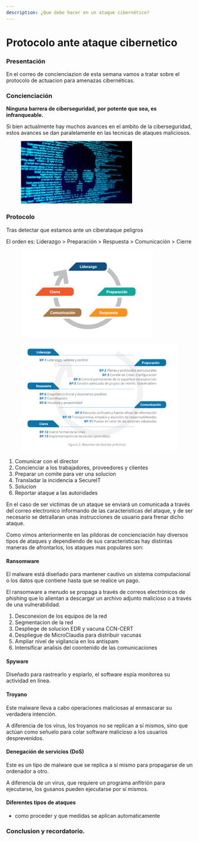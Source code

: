 ```yaml
---
description: ¿Que debo hacer en un ataque cibernético?
---
```


# Protocolo ante ataque cibernetico

### Presentación

En el correo de concienciazion de esta semana vamos a tratar sobre el protocolo de actuacion para amenazas cibernéticas.

### Concienciación

**Ninguna barrera de ciberseguridad, por potente que sea, es infranqueable.**

Si bien actualmente hay muchos avances en el ambito de la ciberseguridad, estos avances se dan paralelamente en las tecnicas de ataques maliciosos.&#x20;

<figure><img src="../../.gitbook/assets/image.png" alt=""><figcaption></figcaption></figure>

### Protocolo

Tras detectar que estamos ante un ciberataque peligros

El orden es: Liderazgo > Preparación > Respuesta > Comunicación > Cierre

<figure><img src="../../.gitbook/assets/image (5).png" alt=""><figcaption></figcaption></figure>

<figure><img src="../../.gitbook/assets/image (2).png" alt=""><figcaption></figcaption></figure>

1. Comunicar con el director
2. Concienciar a los trabajadores, proveedores y clientes
3. Preparar un comite para ver una solucion
4. Transladar la incidencia a SecureIT&#x20;
5. Solucion
6. Reportar ataque a las autoridades



En el caso de ser victimas de un ataque se enviará un comunicada a través del correo electronico informando de las caracteristicas del ataque, y de ser necesario se detrallaran unas instrucciones de usuario para frenar dicho ataque.

Como vimos anteriormente en las pildoras de concienciación hay diversos tipos de ataques y dependiendo de sus caracteristicas hay distintas maneras de afrontarlos, los ataques mas populares son:

#### Ransomware

El malware está diseñado para mantener cautivo un sistema computacional o los datos que contiene hasta que se realice un pago.

El ransomware a menudo se propaga a través de correos electrónicos de phishing que lo alientan a descargar un archivo adjunto malicioso o a través de una vulnerabilidad.&#x20;

1. Desconexion de los equipos de la red
2. Segmentacion de la red
3. Despliege de solucion EDR y vacuna CCN-CERT
4. Despliegue de MicroClaudia para distribuir vacunas&#x20;
5. Ampliar nivel de vigilancia en los antispam
6. Intensificar analisis del coontenido de las comunicaciones

#### Spyware

Diseñado para rastrearlo y espiarlo, el software espía monitorea su actividad en línea.

#### Troyano

Este malware lleva a cabo operaciones maliciosas al enmascarar su verdadera intención.

A diferencia de los virus, los troyanos no se replican a sí mismos, sino que actúan como señuelo para colar software malicioso a los usuarios desprevenidos.

#### Denegación de servicios (DoS)

Este es un tipo de malware que se replica a sí mismo para propagarse de un ordenador a otro.

A diferencia de un virus, que requiere un programa anfitrión para ejecutarse, los gusanos pueden ejecutarse por sí mismos.

#### Diferentes tipos de ataques

* como proceder y que medidas se aplican automaticamente

### Conclusion y recordatorio.
